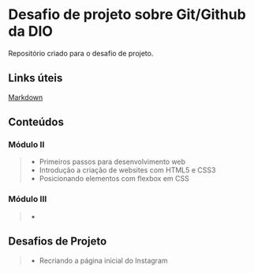 # Desafio de projeto sobre Git/Github da DIO
Repositório criado para o desafio de projeto.

## Links úteis
[Markdown](https://www.markdownguide.org/)

## Conteúdos
### Módulo II

> - Primeiros passos para desenvolvimento web
> - Introdução a criação de websites com HTML5 e CSS3
> - Posicionando elementos com flexbox em CSS

### Módulo III
>- 

## Desafios de Projeto
> - Recriando a página inicial do Instagram
